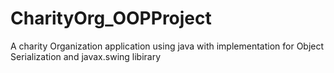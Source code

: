 # CharityOrg_OOPProject
A charity Organization application using java with implementation for Object Serialization and javax.swing libirary
